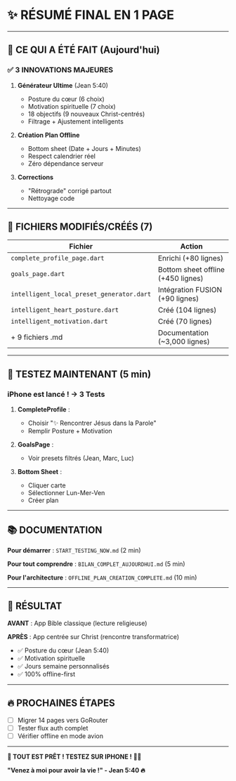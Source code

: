 # ✨ RÉSUMÉ FINAL EN 1 PAGE

---

## 🎊 CE QUI A ÉTÉ FAIT (Aujourd'hui)

### ✅ 3 INNOVATIONS MAJEURES

1. **Générateur Ultime** (Jean 5:40)
   - Posture du cœur (6 choix)
   - Motivation spirituelle (7 choix)
   - 18 objectifs (9 nouveaux Christ-centrés)
   - Filtrage + Ajustement intelligents

2. **Création Plan Offline**
   - Bottom sheet (Date + Jours + Minutes)
   - Respect calendrier réel
   - Zéro dépendance serveur

3. **Corrections**
   - "Rétrograde" corrigé partout
   - Nettoyage code

---

## 📁 FICHIERS MODIFIÉS/CRÉÉS (7)

| Fichier | Action |
|---------|--------|
| `complete_profile_page.dart` | Enrichi (+80 lignes) |
| `goals_page.dart` | Bottom sheet offline (+450 lignes) |
| `intelligent_local_preset_generator.dart` | Intégration FUSION (+90 lignes) |
| `intelligent_heart_posture.dart` | Créé (104 lignes) |
| `intelligent_motivation.dart` | Créé (70 lignes) |
| + 9 fichiers .md | Documentation (~3,000 lignes) |

---

## 🚀 TESTEZ MAINTENANT (5 min)

### iPhone est lancé ! → 3 Tests

1. **CompleteProfile** :
   - Choisir "✨ Rencontrer Jésus dans la Parole"
   - Remplir Posture + Motivation

2. **GoalsPage** :
   - Voir presets filtrés (Jean, Marc, Luc)

3. **Bottom Sheet** :
   - Cliquer carte
   - Sélectionner Lun-Mer-Ven
   - Créer plan

---

## 📚 DOCUMENTATION

**Pour démarrer** : `START_TESTING_NOW.md` (2 min)

**Pour tout comprendre** : `BILAN_COMPLET_AUJOURDHUI.md` (5 min)

**Pour l'architecture** : `OFFLINE_PLAN_CREATION_COMPLETE.md` (10 min)

---

## 🎯 RÉSULTAT

**AVANT** : App Bible classique (lecture religieuse)

**APRÈS** : App centrée sur Christ (rencontre transformatrice)
- ✅ Posture du cœur (Jean 5:40)
- ✅ Motivation spirituelle
- ✅ Jours semaine personnalisés
- ✅ 100% offline-first

---

## 🔥 PROCHAINES ÉTAPES

- [ ] Migrer 14 pages vers GoRouter
- [ ] Tester flux auth complet
- [ ] Vérifier offline en mode avion

---

**🎊 TOUT EST PRÊT ! TESTEZ SUR IPHONE ! 📱✨**

**"Venez à moi pour avoir la vie !" - Jean 5:40 🔥**
